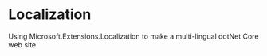 # Localization
Using Microsoft.Extensions.Localization to make a multi-lingual dotNet Core web site
